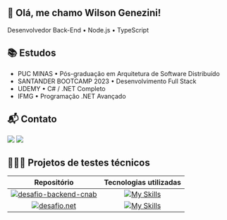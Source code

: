 ## 👋 Olá, me chamo Wilson Genezini!
Desenvolvedor Back-End • Node.js • TypeScript 

## 📚 Estudos

- PUC MINAS • Pós-graduação em Arquitetura de Software Distribuído
- SANTANDER BOOTCAMP 2023 • Desenvolvimento Full Stack
- UDEMY • C# / .NET Completo
- IFMG • Programação .NET Avançado

## 📬 Contato

<div>
<a href = "mailto:wilsongenezini@gmail.com"><img loading="lazy" src="https://img.shields.io/badge/Gmail-D14836?style=for-the-badge&logo=gmail&logoColor=white" target="_blank"></a>
<a href="https://www.linkedin.com/in/wilsongenezini" target="_blank"><img loading="lazy" src="https://img.shields.io/badge/-LinkedIn-%230077B5?style=for-the-badge&logo=linkedin&logoColor=white" target="_blank"></a>   
</div>

## 👨🏽‍💻 Projetos de testes técnicos

| Repositório | Tecnologias utilizadas |
| :---: | :---: |
| [![desafio-backend-cnab](https://github-readme-stats.vercel.app/api/pin/?username=wilsongenezini&repo=desafio-backend-cnab&bg_color=000&border_color=30A3DC&show_icons=true&icon_color=30A3DC&title_color=E94D5F&text_color=FFF)](https://github.com/wilsongenezini/desafio-backend-cnab) | [![My Skills](https://skillicons.dev/icons?i=vscode,git,github,ts,nodejs,mongodb,express,postman&perline=4)](https://skillicons.dev) |
| [![desafio.net](https://github-readme-stats.vercel.app/api/pin/?username=wilsongenezini&repo=desafio.net&bg_color=000&border_color=30A3DC&show_icons=true&icon_color=30A3DC&title_color=E94D5F&text_color=FFF)](https://github.com/wilsongenezini/desafio.net) | [![My Skills](https://skillicons.dev/icons?i=visualstudio,git,github,cs,dotnet,js,html,css&perline=4)](https://skillicons.dev) |
